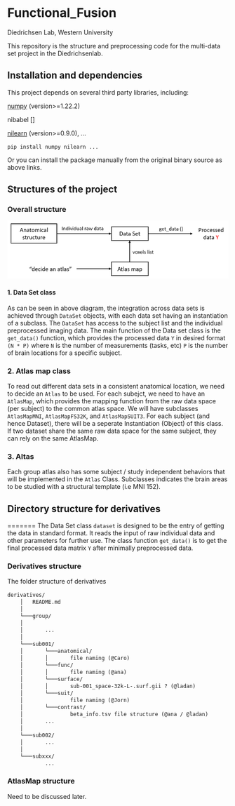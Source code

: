 Functional_Fusion
====
Diedrichsen Lab, Western University

This repository is the structure and preprocessing code for the multi-data set project in the Diedrichsenlab. 

Installation and dependencies
------
This project depends on several third party libraries, including: 

[numpy](https://numpy.org/) (version>=1.22.2)

nibabel []

[nilearn](https://nilearn.github.io/stable/index.html) (version>=0.9.0), ...

	pip install numpy nilearn ...

Or you can install the package manually from the original binary source as above links.	

Structures of the project
------
### Overall structure
![ScreenShot](docs/structure.png)

#### 1. Data Set class
As can be seen in above diagram, the integration across data sets is achieved through  `DataSet` objects, with each data set having an instantiation of a subclass. The `DataSet` has access to the subject list and the individual preprocessed imaging data. The main function of the Data set class is the  `get_data()` function, which provides the 
processed data `Y` in desired format `(N * P)` where `N` is the number of measurements (tasks, etc) `P` is the number of brain locations for a specific subject. 

### 2. Atlas map class

To read out different data sets in a consistent anatomical location, we need to
decide an `Atlas` to be used. For each subejct, we need to have an `AtlasMap`, which provides the mapping function from the raw data space (per subject) to the common atlas space. We will have subclasses `AtlasMapMNI`, `AtlasMapFS32K`, and `AtlasMapSUIT3`. For each subject (and hence Dataset), there will be a seperate Instantiation (Object) of this class. If two dataset share the same raw data space for the same subject, they can rely on the same AtlasMap. 

### 3. Altas
Each group atlas also has some subject / study independent behaviors that will be implemented in the `Atlas` Class. Subclasses indicates the brain areas to be studied with a structural template (i.e MNI 152).

## Directory structure for derivatives 
=======
The Data Set class `dataset` is designed to be the entry of getting the data in standard format. It 
reads the input of raw individual data and other parameters for further use. The class function 
`get_data()` is to get the final processed data matrix `Y` after minimally preprocessed data.

### Derivatives structure

The folder structure of derivatives

    derivatives/
        │   README.md
        │
        └───group/
        │       
        │       ...
        │   
        └───sub001/
        │       └───anatomical/
        │       │       file naming (@Caro)
        │       └───func/
        │       │       file naming (@ana)
        │       └───surface/
        │       │       sub-001_space-32k-L-.surf.gii ? (@ladan)
        │       └───suit/
        │               file naming (@Jorn)
        │       └───contrast/
        │               beta_info.tsv file structure (@ana / @ladan)
        │       ...
        │   
        └───sub002/
        │       ...
        │     
        └───subxxx/
                ...

### AtlasMap structure

Need to be discussed later.
